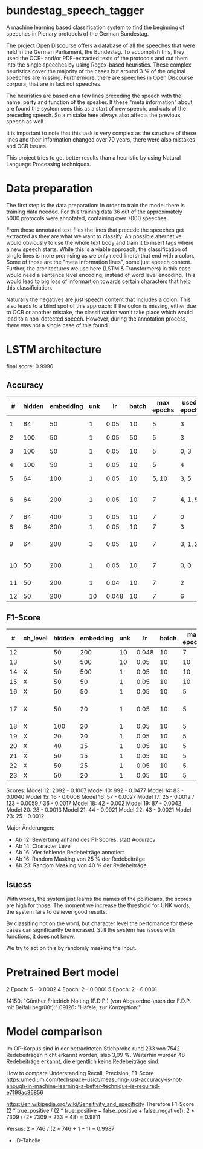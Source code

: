 # bundestag_speech_tagger
A machine learning based classification system to find the beginning of speeches in Plenary protocols of the German Bundestag.  

The project [Open Discourse](https://opendiscourse.de/) offers a database of all the speeches that were held in the German Parliament, the Bundestag.
To accomplish this, they used the OCR- and/or PDF-extracted texts of the protocols and cut them into the single speeches by using Regex-based heuristics.
These complex heuristics cover the majority of the cases but around 3 % of the original speeches are missing.
Furthermore, there are speeches in Open Discourse corpora, that are in fact not speeches.

The heuristics are based on a few lines preceding the speech with the name, party and function of the speaker.
If these "meta information" about are found the system sees this as a start of new speech, and cuts of the preceding speech.
So a mistake here always also affects the previous speech as well.

It is important to note that this task is very complex as the structure of these lines and their information changed over 70 years,
there were also mistakes and OCR issues.

This project tries to get better results than a heuristic by using Natural Language Processing techniques.

# Data preparation
The first step is the data preparation: In order to train the model there is training data needed.
For this training data 36 out of the approximately 5000 protocols were annotated, containing over 7000 speeches.

From these annotated text files the lines that precede the speeches get extracted as they are what we want to classify. 
An possible alternative would obviously to use the whole text body and train it to insert tags where a new speech starts.
While this is a viable approach, the classification of single lines is more promising as we only need line(s) that end with a colon.
Some of those are the "meta information lines", some just speech content.
Further, the architectures we use here (LSTM & Transformers) in this case would need a sentence level encoding, instead of word level encoding. This would lead to big loss of informartion towards certain characters that help this classificiation.

Naturally the negatives are just speech content that includes a colon.
This also leads to a blind spot of this approach: If the colon is missing, either due to OCR or another mistake, 
the classification won't take place which would lead to a non-detected speech.
However, during the annotation process, there was not a single case of this found.

# LSTM architecture
final score: 0.9990

## Accuracy
| #  | hidden | embedding | unk | lr   | batch | max epochs | used epoch | accuracy                 |
|----|--------|-----------|-----|------|-------|------------|------------|--------------------------|
| 1  | 64     | 50        | 1   | 0.05 | 10    | 5          | 3          | 0.9990 0.9981            |
| 2  | 100    | 50        | 1   | 0.05 | 50    | 5          | 3          | 0.9981                   |
| 3  | 100    | 50        | 1   | 0.05 | 10    | 5          | 0, 3       | 0.9976 0.9986            |
| 4  | 100    | 50        | 1   | 0.05 | 10    | 5          | 4          | 0.9981                   |
| 5  | 64     | 100       | 1   | 0.05 | 10    | 5, 10      | 3, 5       | 0.9990, 0.9981           |
| 6  | 64     | 200       | 1   | 0.05 | 10    | 7          | 4, 1, 5    | 1.0,  0.9952, 0.9981     |
| 7  | 64     | 400       | 1   | 0.05 | 10    | 7          | 0          | 0.9971                   |
| 8  | 64     | 300       | 1   | 0.05 | 10    | 7          | 3          | 0.9986                   |
| 9  | 64     | 200       | 3   | 0.05 | 10    | 7          | 3, 1, 2    | 0.9961,  0.9966,  0.9990 |
| 10 | 50     | 200       | 1   | 0.05 | 10    | 7          | 0, 0       | 0.9995, 1.0              |
| 11 | 50     | 200       | 1   | 0.04 | 10    | 7          | 2          | 0.9995, 0.9966           |
| 12 | 50     | 200       | 10  | 0.048| 10    | 7          | 6          | 0.9061                   |

## F1-Score
| #   | ch_level | hidden | embedding | unk | lr   | batch | max epochs | used epoch | f1_score            |
|-----|----------|--------|-----------|-----|------|-------|------------|------------|---------------------|
| 12  |          | 50     | 200       | 10  | 0.048| 10    | 7          | 6          | 0.8157              |
| 13  |          | 50     | 500       | 10  | 0.05 | 10    | 10         | 2          | 0.8674              |
| 14  | X        | 50     | 500       | 1   | 0.05 | 10    | 10         | 3          | 0.9974              | 
| 15  | X        | 50     | 50        | 1   | 0.05 | 10    | 10         | 4          | 0.998               |
| 16  | X        | 50     | 50        | 1   | 0.05 | 10    | 5          | 4          | 0.9901              |
| 17  | X        | 50     | 20        | 1   | 0.05 | 10    | 5          | 4,3,4      | 1.0, 0.9954, 0.9987 |
| 18  | X        | 100    | 20        | 1   | 0.05 | 10    | 5          | 4          | 0.998               |
| 19  | X        | 20     | 20        | 1   | 0.05 | 10    | 5          | 1          | 0.9968              |
| 20  | X        | 40     | 15        | 1   | 0.05 | 10    | 5          | 2          | 0.9993              |
| 21  | X        | 50     | 15        | 1   | 0.05 | 10    | 5          | 2          | 0.9966              |
| 22  | X        | 50     | 25        | 1   | 0.05 | 10    | 5          | 4          | 0.9987              |
| 23  | X        | 50     | 20        | 1   | 0.05 | 10    | 5          | 2          | 0.9949              |


Scores:
Model 12: 2092  -  0.1007
Model 10: 992  -  0.0477
Model 14: 83  -  0.0040
Model 15: 16  -  0.0008
Model 16: 57  -  0.0027
Model 17: 25  -  0.0012 / 123  -  0.0059 / 36  -  0.0017
Model 18: 42  -  0.002
Model 19: 87  -  0.0042
Model 20: 28  -  0.0013
Model 21: 44  -  0.0021
Model 22: 43  -  0.0021
Model 23: 25  -  0.0012

Major Änderungen:
* Ab 12: Bewertung anhand des F1-Scores, statt Accuracy
* Ab 14: Character Level
* Ab 16: Vier fehlende Redebeiträge annotiert
* Ab 16: Random Masking von 25 % der Redebeiträge
* Ab 23: Random Masking von 40 % der Redebeiträge

## Isuess
With words, the system just learns the names of the politicians, the scores are high for those. The moment we increase the threshold for UNK words, the system fails to deliever good results.

By classifing not on the word, but character level the perfomance for these cases can significantly be incrased. Still the system has issues with functions, it does not know. 

We try to act on this by randomly masking the input.

# Pretrained Bert model

2 Epoch: 5  -  0.0002
4 Epoch: 2  -  0.0001
5 Epoch: 2  -  0.0001

14150: "Günther Friedrich Nolting (F.D.P.) (von Abgeordne-\nten der F.D.P. mit Beifall begrüßt):"
09126: "Häfele, zur Konzeption:"

# Model comparison
Im OP-Korpus sind in der betrachteten Stichprobe rund 233 von 7542 Redebeiträgen nicht erkannt worden, also 3,09 %. Weiterhin wurden 48 Redebeiträge erkannt, die eigentlich keine Redebeiträge sind.

How to compare 
Understanding Recall, Precision, F1-Score
https://medium.com/techspace-usict/measuring-just-accuracy-is-not-enough-in-machine-learning-a-better-technique-is-required-e7199ac36856


https://en.wikipedia.org/wiki/Sensitivity_and_specificity
Therefore F1-Score (2 * true_positive / (2 *  true_positive + false_positive + false_negative)):
2 * 7309 / (2* 7309 + 233 + 48) = 0.9811

Versus: 
2 * 746 / (2 * 746 + 1 + 1) = 0.9987

- ID-Tabelle